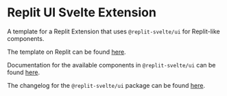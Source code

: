 # Replit UI Svelte Extension

A template for a Replit Extension that uses `@replit-svelte/ui` for Replit-like components.

The template on Replit can be found [here](https://replit.com/@LuisAFK/Replit-UI-Svelte-Extension?v=1).

Documentation for the available components in `@replit-svelte/ui` can be found [here](https://replit-svelte.vercel.app/ui/docs).

The changelog for the `@replit-svelte/ui` package can be found [here](https://replit-svelte.vercel.app/ui/changelog).
